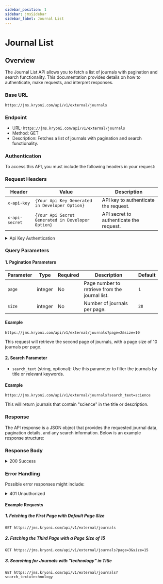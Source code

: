 ```yaml
---
sidebar_position: 1
sidebar: jmsSidebar
sidebar_label: Journal List
---
```

# Journal List

## Overview

The Journal List API allows you to fetch a list of journals with pagination and search functionality. This documentation provides details on how to authenticate, make requests, and interpret responses.

### Base URL

```plaintext
https://jms.kryoni.com/api/v1/external/journals
```

### Endpoint

- URL: `https://jms.kryoni.com/api/v1/external/journals`
- Method: GET
- Description: Fetches a list of journals with pagination and search functionality.

### Authentication

To access this API, you must include the following headers in your request:

### Request Headers

| Header         | Value                                             | Description                             |
| -------------- | ------------------------------------------------- | --------------------------------------- |
| `x-api-key`    | `{Your Api Key Generated in Developer Option}`    | API key to authenticate the request.    |
| `x-api-secret` | `{Your Api Secret Generated in Developer Option}` | API secret to authenticate the request. |

<details className="response-success">
  <summary>Api Key Authentication</summary>

```javascript
{
  "api_key": "string",
  "api_secret": "string"
}
```

</details>

### Query Parameters

#### 1. Pagination Parameters

| Parameter | Type    | Required | Description                                    | Default |
| --------- | ------- | -------- | ---------------------------------------------- | ------- |
| `page`    | integer | No       | Page number to retrieve from the journal list. | `1`     |
| `size`    | integer | No       | Number of journals per page.                   | `20`    |

#### Example

```plaintext
https://jms.kryoni.com/api/v1/external/journals?page=2&size=10
```

This request will retrieve the second page of journals, with a page size of 10 journals per page.

#### 2. Search Parameter

- `search_text` (string, optional): Use this parameter to filter the journals by title or relevant keywords.

#### Example

```plaintext
https://jms.kryoni.com/api/v1/external/journals?search_text=science
```

This will return journals that contain "science" in the title or description.

### Response

The API response is a JSON object that provides the requested journal data, pagination details, and any search information. Below is an example response structure:

### Response Body

<details className="response-success">
  <summary>200 Success</summary>
  <div className="custom-response">
  The response schema is returned in JSON format with details on the requested journals, pagination, and any applied search filters.
   <details>
    <summary>Response Schema: `application/json`</summary>

| Field                         | Type              | Description                                         |
| ----------------------------- | ----------------- | --------------------------------------------------- |
| `code`                        | integer           | A status code, where `0` indicates success.         |
| `message`                     | string            | Message detailing the status, e.g., "success".      |
| `journals`                    | array of objects  | List of journals that match the query parameters.   |
| ├─ `journals.id`              | integer           | Unique identifier for each journal.                 |
| ├─ `journals.title`           | string            | Title of the journal.                               |
| └─ `journals.created_at`      | string (datetime) | Journal creation date in ISO 8601 format.           |
| `page_context`                | object            | Contains pagination details and search information. |
| ├─ `page_context.page`        | integer           | Current page number of the result.                  |
| ├─ `page_context.size`        | integer           | Number of journals per page.                        |
| ├─ `page_context.total_count` | integer           | Total number of matching journals.                  |
| └─ `page_context.search_text` | string            | Search term used, if any, to filter the journals.   |

  </details>

---

#### Response

    ```javascript  title="API KEY"
    {
      "code": 0,
      "message": "success",
      "journals":
        [
          {
            "id": 1,
            "title": "Journal Of Science",
            "created_at": "2024-08-26T10:58:44.412203Z",
          },
          {
            "id": 2,
            "title": "Journal Of Technology",
            "created_at": "2024-08-27T11:00:00.000000Z",
          },
        ],
      "page_context":
        { "page": 1,
          "size": 20,
          "total_count": 100,
          "search_text": "science"
        },
    }
    ```

  </div>
</details>

### **Error Handling**

Possible error responses might include:

<details className="response-error">
  <summary>401 Unauthorized</summary>
  <div className="custom-response">
   <details>
    <summary>Response Schema: `application/json`</summary>
| Code | Message          | Description                                                        |
| ---- | ---------------- | ------------------------------------------------------------------ |
| `1`  | "Unauthorized"   | Occurs if `x-api-key or` or `x-api-secret` are invalid or missing. |
| `2`  | "Invalid Params" | Triggered when query parameters contain invalid formats or values. |

  </details>

---

#### Response

```javascript
{
  "code": 1,
  "message": "Unauthorized",
  "status_code": 401,
  "error": "Invalid API credentials",
}
```

  </div>
</details>

#### Example Requests

##### 1. Fetching the First Page with Default Page Size

```plaintext
GET https://jms.kryoni.com/api/v1/external/journals
```

##### 2. Fetching the Third Page with a Page Size of 15

```plaintext
GET https://jms.kryoni.com/api/v1/external/journals?page=3&size=15
```

##### 3. Searching for Journals with "technology" in Title

```plaintext
GET https://jms.kryoni.com/api/v1/external/journals?search_text=technology
```
